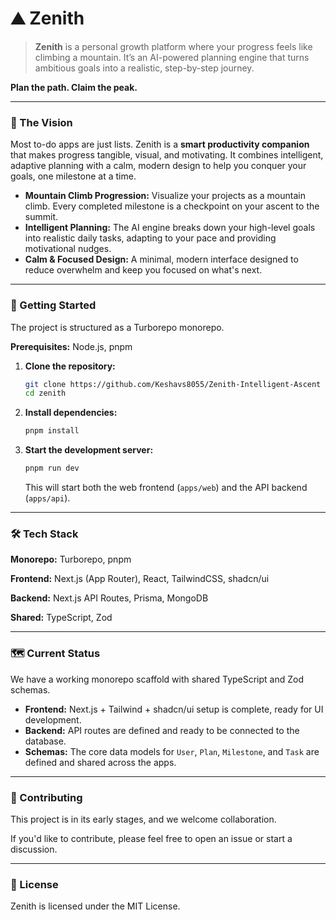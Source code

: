 # ⛰️ Zenith

> **Zenith** is a personal growth platform where your progress feels like climbing a mountain. It’s an AI-powered planning engine that turns ambitious goals into a realistic, step-by-step journey.

**Plan the path. Claim the peak.**

---

### 🌟 The Vision

Most to-do apps are just lists. Zenith is a **smart productivity companion** that makes progress tangible, visual, and motivating. It combines intelligent, adaptive planning with a calm, modern design to help you conquer your goals, one milestone at a time.

  * **Mountain Climb Progression:** Visualize your projects as a mountain climb. Every completed milestone is a checkpoint on your ascent to the summit.
  * **Intelligent Planning:** The AI engine breaks down your high-level goals into realistic daily tasks, adapting to your pace and providing motivational nudges.
  * **Calm & Focused Design:** A minimal, modern interface designed to reduce overwhelm and keep you focused on what's next.

---

### 🚀 Getting Started

The project is structured as a Turborepo monorepo.

**Prerequisites:** Node.js, pnpm

1.  **Clone the repository:**
    ```bash
    git clone https://github.com/Keshavs8055/Zenith-Intelligent-Ascent
    cd zenith
    ```
2.  **Install dependencies:**
    ```bash
    pnpm install
    ```
3.  **Start the development server:**
    ```bash
    pnpm run dev
    ```
    This will start both the web frontend (`apps/web`) and the API backend (`apps/api`).

---

### 🛠️ Tech Stack

**Monorepo:** Turborepo, pnpm

**Frontend:** Next.js (App Router), React, TailwindCSS, shadcn/ui

**Backend:** Next.js API Routes, Prisma, MongoDB

**Shared:** TypeScript, Zod

---

### 🗺️ Current Status

We have a working monorepo scaffold with shared TypeScript and Zod schemas.

  * **Frontend:** Next.js + Tailwind + shadcn/ui setup is complete, ready for UI development.
  * **Backend:** API routes are defined and ready to be connected to the database.
  * **Schemas:** The core data models for `User`, `Plan`, `Milestone`, and `Task` are defined and shared across the apps.

---

### 🤝 Contributing

This project is in its early stages, and we welcome collaboration.

If you'd like to contribute, please feel free to open an issue or start a discussion.

---

### 📜 License

Zenith is licensed under the MIT License.
